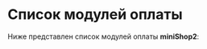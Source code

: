 # Список модулей оплаты

Ниже представлен список модулей оплаты **miniShop2**:

<DocsComponentsList dependency="miniShop2" category="payment" />
